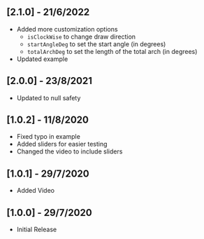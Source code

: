 ## [2.1.0] - 21/6/2022

* Added more customization options
  * `isClockWise` to change draw direction
  * `startAngleDeg` to set the start angle (in degrees)
  * `totalArchDeg` to set the length of the total arch (in degrees)
* Updated example

## [2.0.0] - 23/8/2021

* Updated to null safety

## [1.0.2] - 11/8/2020

* Fixed typo in example
* Added sliders for easier testing
* Changed the video to include sliders

## [1.0.1] - 29/7/2020

* Added Video

## [1.0.0] - 29/7/2020

* Initial Release
